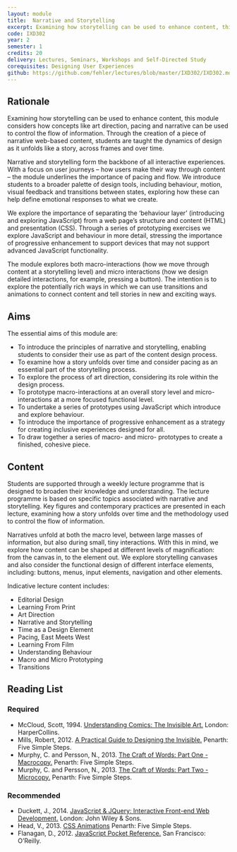 ```yaml
---
layout: module
title:  Narrative and Storytelling
excerpt: Examining how storytelling can be used to enhance content, this module considers how concepts like art direction, pacing and narrative can be used to control the flow of information. Through the creation of a piece of narrative web-based content, students are taught the dynamics of design as it unfolds like a story, across frames and over time.
code: IXD302
year: 2
semester: 1
credits: 20
delivery: Lectures, Seminars, Workshops and Self-Directed Study
corequisites: Designing User Experiences
github: https://github.com/fehler/lectures/blob/master/IXD302/IXD302.md
---
```


## Rationale

Examining how storytelling can be used to enhance content, this module considers how concepts like art direction, pacing and narrative can be used to control the flow of information. Through the creation of a piece of narrative web-based content, students are taught the dynamics of design as it unfolds like a story, across frames and over time.

Narrative and storytelling form the backbone of all interactive experiences. With a focus on user journeys – how users make their way through content – the module underlines the importance of pacing and flow. We introduce students to a broader palette of design tools, including behaviour, motion, visual feedback and transitions between states, exploring how these can help define emotional responses to what we create.

We explore the importance of separating the ‘behaviour layer’ (introducing and exploring JavaScript) from a web page’s structure and content (HTML) and presentation (CSS). Through a series of prototyping exercises we explore JavaScript and behaviour in more detail, stressing the importance of progressive enhancement to support devices that may not support advanced JavaScript functionality.

The module explores both macro-interactions (how we move through content at a storytelling level) and micro interactions (how we design detailed interactions, for example, pressing a button). The intention is to explore the potentially rich ways in which we can use transitions and animations to connect content and tell stories in new and exciting ways.


## Aims

The essential aims of this module are:

+ To introduce the principles of narrative and storytelling, enabling students to consider their use as part of the content design process.
+ To examine how a story unfolds over time and consider pacing as an essential part of the storytelling process.
+ To explore the process of art direction, considering its role within the design process.
+ To prototype macro-interactions at an overall story level and micro-interactions at a more focused functional level.
+ To undertake a series of prototypes using JavaScript which introduce and explore behaviour.
+ To introduce the importance of progressive enhancement as a strategy for creating inclusive experiences designed for all.
+ To draw together a series of macro- and micro- prototypes to create a finished, cohesive piece.


## Content 

Students are supported through a weekly lecture programme that is designed to broaden their knowledge and understanding. The lecture programme is based on specific topics associated with narrative and storytelling. Key figures and contemporary practices are presented in each lecture, examining how a story unfolds over time and the methodology used to control the flow of information.

<!-- The preceding paragraph needs work, especially the first two sentences which need to be merged. -->

Narratives unfold at both the macro level, between large masses of information, but also during small, tiny interactions. With this in mind, we explore how content can be shaped at different levels of magnification: from the canvas in, to the element out. We explore storytelling canvases and also consider the functional design of different interface elements, including: buttons, menus, input elements, navigation and other elements.

Indicative lecture content includes:

+ Editorial Design
+ Learning From Print
+ Art Direction
+ Narrative and Storytelling
+ Time as a Design Element
+ Pacing, East Meets West
+ Learning From Film
+ Understanding Behaviour
+ Macro and Micro Prototyping
+ Transitions


## Reading List

### Required

+ McCloud, Scott, 1994. [Understanding Comics: The Invisible Art.](http://www.amazon.co.uk/exec/obidos/ASIN/006097625X/monographic-21) London: HarperCollins.
+ Mills, Robert, 2012. [A Practical Guide to Designing the Invisible.](http://www.fivesimplesteps.com/products/a-practical-guide-to-designing-the-invisible) Penarth: Five Simple Steps.
+ Murphy, C. and Persson, N., 2013. [The Craft of Words: Part One - Macrocopy.](http://www.fivesimplesteps.com/products/the-craft-of-words) Penarth: Five Simple Steps.
+ Murphy, C. and Persson, N., 2013. [The Craft of Words: Part Two - Microcopy.](http://www.fivesimplesteps.com/products/the-craft-of-words-microcopy) Penarth: Five Simple Steps.
	
	
### Recommended

+ Duckett, J., 2014. [JavaScript & JQuery: Interactive Front-end Web Development.](http://www.amazon.co.uk/exec/obidos/ASIN/1118531647/monographic-21)
London: John Wiley & Sons.
+ Head, V., 2013. [CSS Animations](http://www.fivesimplesteps.com/products/css-animations) Penarth: Five Simple Steps.
+ Flanagan, D., 2012. [JavaScript Pocket Reference.](http://www.amazon.co.uk/exec/obidos/ASIN/1449316859/monographic-21) San Francisco: O’Reilly.